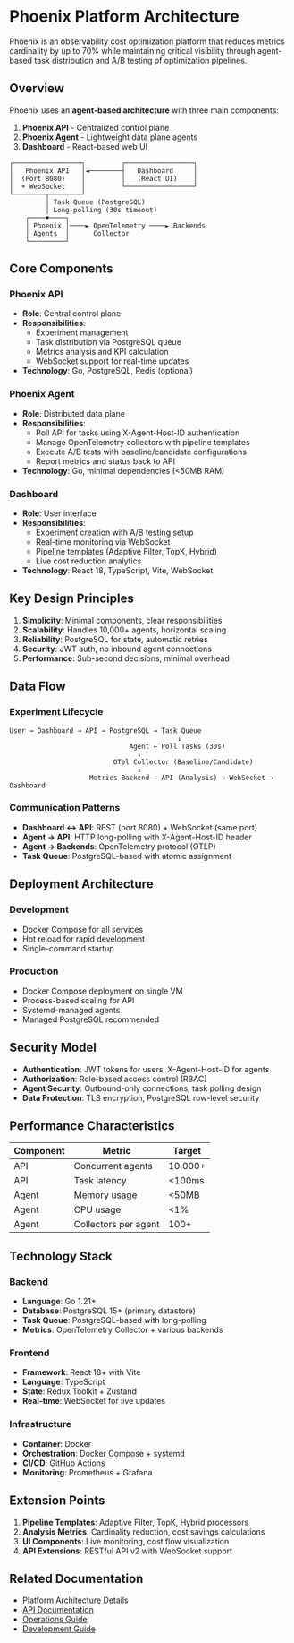 # Phoenix Platform Architecture

Phoenix is an observability cost optimization platform that reduces metrics cardinality by up to 70% while maintaining critical visibility through agent-based task distribution and A/B testing of optimization pipelines.

## Overview

Phoenix uses an **agent-based architecture** with three main components:

1. **Phoenix API** - Centralized control plane
2. **Phoenix Agent** - Lightweight data plane agents  
3. **Dashboard** - React-based web UI

```
┌─────────────────┐         ┌─────────────────┐
│   Phoenix API   │◄────────┤   Dashboard     │
│  (Port 8080)    │         │   (React UI)    │
│  + WebSocket    │         └─────────────────┘
└────────┬────────┘
         │ Task Queue (PostgreSQL)
         │ Long-polling (30s timeout)
    ┌────▼────┐
    │ Phoenix │────► OpenTelemetry ────► Backends
    │ Agents  │      Collector
    └─────────┘
```

## Core Components

### Phoenix API
- **Role**: Central control plane
- **Responsibilities**:
  - Experiment management
  - Task distribution via PostgreSQL queue
  - Metrics analysis and KPI calculation
  - WebSocket support for real-time updates
- **Technology**: Go, PostgreSQL, Redis (optional)

### Phoenix Agent  
- **Role**: Distributed data plane
- **Responsibilities**:
  - Poll API for tasks using X-Agent-Host-ID authentication
  - Manage OpenTelemetry collectors with pipeline templates
  - Execute A/B tests with baseline/candidate configurations
  - Report metrics and status back to API
- **Technology**: Go, minimal dependencies (<50MB RAM)

### Dashboard
- **Role**: User interface
- **Responsibilities**:
  - Experiment creation with A/B testing setup
  - Real-time monitoring via WebSocket
  - Pipeline templates (Adaptive Filter, TopK, Hybrid)
  - Live cost reduction analytics
- **Technology**: React 18, TypeScript, Vite, WebSocket

## Key Design Principles

1. **Simplicity**: Minimal components, clear responsibilities
2. **Scalability**: Handles 10,000+ agents, horizontal scaling
3. **Reliability**: PostgreSQL for state, automatic retries
4. **Security**: JWT auth, no inbound agent connections
5. **Performance**: Sub-second decisions, minimal overhead

## Data Flow

### Experiment Lifecycle
```
User → Dashboard → API → PostgreSQL → Task Queue
                                          ↓
                              Agent ← Poll Tasks (30s)
                                ↓
                          OTel Collector (Baseline/Candidate)
                                ↓
                    Metrics Backend → API (Analysis) → WebSocket → Dashboard
```

### Communication Patterns
- **Dashboard ↔ API**: REST (port 8080) + WebSocket (same port)
- **Agent → API**: HTTP long-polling with X-Agent-Host-ID header
- **Agent → Backends**: OpenTelemetry protocol (OTLP)
- **Task Queue**: PostgreSQL-based with atomic assignment

## Deployment Architecture

### Development
- Docker Compose for all services
- Hot reload for rapid development
- Single-command startup

### Production
- Docker Compose deployment on single VM
- Process-based scaling for API
- Systemd-managed agents
- Managed PostgreSQL recommended

## Security Model

- **Authentication**: JWT tokens for users, X-Agent-Host-ID for agents
- **Authorization**: Role-based access control (RBAC)
- **Agent Security**: Outbound-only connections, task polling design
- **Data Protection**: TLS encryption, PostgreSQL row-level security

## Performance Characteristics

| Component | Metric | Target |
|-----------|--------|--------|
| API | Concurrent agents | 10,000+ |
| API | Task latency | <100ms |
| Agent | Memory usage | <50MB |
| Agent | CPU usage | <1% |
| Agent | Collectors per agent | 100+ |

## Technology Stack

### Backend
- **Language**: Go 1.21+
- **Database**: PostgreSQL 15+ (primary datastore)
- **Task Queue**: PostgreSQL-based with long-polling
- **Metrics**: OpenTelemetry Collector + various backends

### Frontend
- **Framework**: React 18+ with Vite
- **Language**: TypeScript
- **State**: Redux Toolkit + Zustand
- **Real-time**: WebSocket for live updates

### Infrastructure
- **Container**: Docker
- **Orchestration**: Docker Compose + systemd
- **CI/CD**: GitHub Actions
- **Monitoring**: Prometheus + Grafana

## Extension Points

1. **Pipeline Templates**: Adaptive Filter, TopK, Hybrid processors
2. **Analysis Metrics**: Cardinality reduction, cost savings calculations
3. **UI Components**: Live monitoring, cost flow visualization
4. **API Extensions**: RESTful API v2 with WebSocket support

## Related Documentation

- [Platform Architecture Details](docs/architecture/PLATFORM_ARCHITECTURE.md)
- [API Documentation](docs/api/)
- [Operations Guide](docs/operations/OPERATIONS_GUIDE_COMPLETE.md)
- [Development Guide](DEVELOPMENT_GUIDE.md)